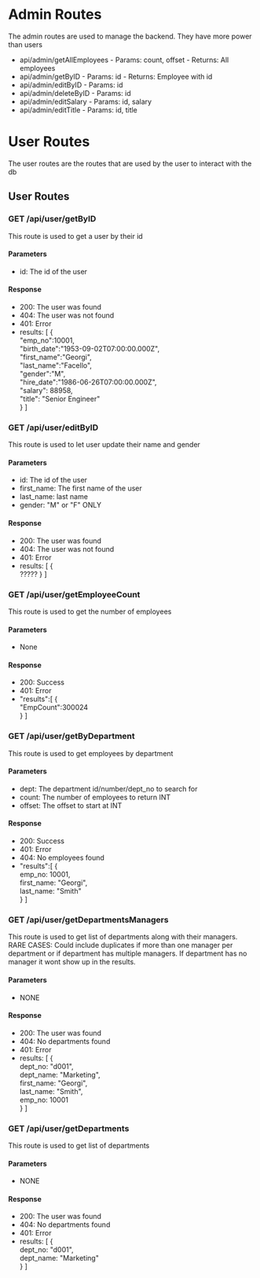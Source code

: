 Admin Routes
============
The admin routes are used to manage the backend. They have more power than users

* api/admin/getAllEmployees - Params: count, offset - Returns: All employees
* api/admin/getByID - Params: id - Returns: Employee with id
* api/admin/editByID - Params: id
* api/admin/deleteByID - Params: id
* api/admin/editSalary - Params: id, salary
* api/admin/editTitle - Params: id, title

User Routes
==========
The user routes are the routes that are used by the user to interact with the db

## User Routes
### GET /api/user/getByID
This route is used to get a user by their id  

#### Parameters
* id: The id of the user

#### Response
* 200: The user was found
* 404: The user was not found
* 401: Error
* results: [
    {   
        "emp_no":10001,  
        "birth_date":"1953-09-02T07:00:00.000Z",  
        "first_name":"Georgi",  
        "last_name":"Facello",  
        "gender":"M",  
        "hire_date":"1986-06-26T07:00:00.000Z",   
        "salary": 88958,  
        "title": "Senior Engineer"  
    }
]   

### GET /api/user/editByID
This route is used to let user update their name and gender

#### Parameters
* id: The id of the user  
* first_name: The first name of the user  
* last_name: last name
* gender: "M" or "F" ONLY

#### Response
* 200: The user was found
* 404: The user was not found
* 401: Error
* results: [
    {   
        ?????
    }
]   

### GET /api/user/getEmployeeCount
This route is used to get the number of employees

#### Parameters
* None

#### Response
* 200: Success
* 401: Error
* "results":[
    {   
        "EmpCount":300024  
    }
]  

### GET /api/user/getByDepartment
This route is used to get employees by department

#### Parameters
* dept: The department id/number/dept_no to search for
* count: The number of employees to return INT
* offset: The offset to start at INT

#### Response
* 200: Success
* 401: Error
* 404: No employees found
* "results":[
    {   
        emp_no: 10001,  
        first_name: "Georgi",  
        last_name: "Smith"  
    }
]   

### GET /api/user/getDepartmentsManagers
This route is used to get list of departments along with their managers. RARE CASES: Could include duplicates if more than one manager per department or if department has multiple managers. If department has no manager it wont show up in the results.  

#### Parameters
* NONE

#### Response
* 200: The user was found
* 404: No departments found
* 401: Error
* results: [
    {   
        dept_no: "d001",  
        dept_name: "Marketing",  
        first_name: "Georgi",  
        last_name: "Smith",  
        emp_no: 10001  
    }
]   

### GET /api/user/getDepartments
This route is used to get list of departments 

#### Parameters
* NONE

#### Response
* 200: The user was found
* 404: No departments found
* 401: Error
* results: [
    {   
        dept_no: "d001",  
        dept_name: "Marketing"  
    }
]  
